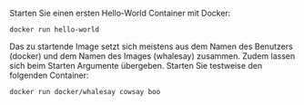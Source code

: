 Starten Sie einen ersten Hello-World Container mit Docker:

`docker run hello-world`

Das zu startende Image setzt sich meistens aus dem Namen des Benutzers (docker) und dem Namen des Images (whalesay) zusammen. Zudem lassen sich beim Starten Argumente übergeben. Starten Sie testweise den folgenden Container:

`docker run docker/whalesay cowsay boo`
